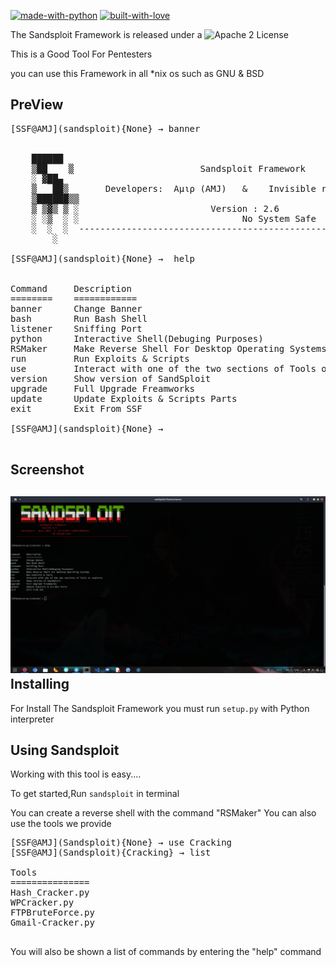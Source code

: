 

[![made-with-python](http://forthebadge.com/images/badges/made-with-python.svg)](https://www.python.org/)
[![built-with-love](http://forthebadge.com/images/badges/built-with-love.svg)](https://gitHub.com/auip-0x0/)


The Sandsploit Framework is released under a ![Apache 2 License](https://img.shields.io/github/license/auip-0x0/sandsploit)

This is a Good Tool For Pentesters

you can use this Framework in all *nix os such as GNU & BSD
## PreView
<pre>
[SSF@AMJ](sandsploit){None} → banner

 
    ██████  
    ▒██    ▒                        Sandsploit Framework  
    ░ ▓██▄   
    ▒   ██▒       Developers:  Aμιρ (AMJ)   &    Invisible rabbit(Mahdis)
    ▒██████▒▒      
    ▒ ▒▓▒ ▒ ░                         Version : 2.6
    ░ ░▒  ░ ░                               No System Safe 
    ░  ░  ░  --------------------------------------------------------------------------------------
        ░  
    
[SSF@AMJ](sandsploit){None} →  help


Command     Description
========    ============
banner      Change Banner
bash        Run Bash Shell
listener    Sniffing Port
python      Interactive Shell(Debuging Purposes)
RSMaker     Make Reverse Shell For Desktop Operating Systems
run         Run Exploits & Scripts
use         Interact with one of the two sections of Tools or Exploits
version     Show version of SandSploit
upgrade     Full Upgrade Freamworks
update      Update Exploits & Scripts Parts
exit        Exit From SSF
                
[SSF@AMJ](sandsploit){None} → 

</pre>
Screenshot
--
![](docs/ScreenShot.png)
Installing
--

For Install The Sandsploit Framework you must run `setup.py` with Python interpreter

Using Sandsploit
--
Working with this tool is easy....

To get started,Run `sandsploit` in terminal


You can create a reverse shell with the command "RSMaker"
You can also use the tools we provide
<pre>
[SSF@AMJ](Sandsploit){None} → use Cracking
[SSF@AMJ](Sandsploit){Cracking} → list

Tools
===============
Hash_Cracker.py
WPCracker.py
FTPBruteForce.py
Gmail-Cracker.py

</pre>
You will also be shown a list of commands by entering the "help" command

